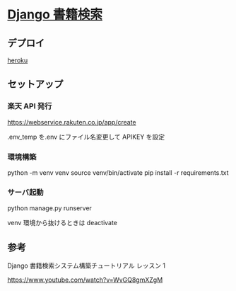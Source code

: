 # [Django 書籍検索](https://django-bookapi.herokuapp.com/)

## デプロイ

[heroku](https://django-bookapi.herokuapp.com/)

## セットアップ

### 楽天 API 発行

https://webservice.rakuten.co.jp/app/create

.env_temp を.env にファイル名変更して APIKEY を設定

### 環境構築

python -m venv venv
source venv/bin/activate
pip install -r requirements.txt

### サーバ起動

python manage.py runserver

venv 環境から抜けるときは
deactivate

## 参考

Django 書籍検索システム構築チュートリアル レッスン 1

https://www.youtube.com/watch?v=WvGQ8gmXZgM
